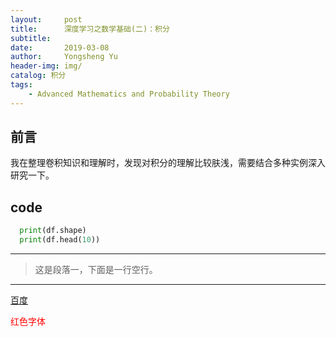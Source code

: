 ```yaml
---
layout:     post
title:      深度学习之数学基础(二)：积分
subtitle:
date:       2019-03-08
author:     Yongsheng Yu
header-img: img/
catalog: 积分
tags:
    - Advanced Mathematics and Probability Theory
---
```

## 前言
我在整理卷积知识和理解时，发现对积分的理解比较肤浅，需要结合多种实例深入研究一下。
## **code**

```python
  print(df.shape)
  print(df.head(10))
```
---
>这是段落一，下面是一行空行。
---
[百度](http://www.baidu.com/ '百度一下')

<font color=red>红色字体</font>
